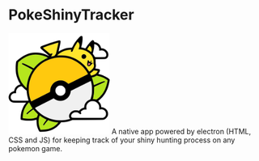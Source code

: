 # PokeShinyTracker
<img src="./resources/logo/pst_logo.png" alt="drawing" width="200"/>
A native app powered by electron (HTML, CSS and JS) for keeping track of your shiny hunting process on any pokemon game. 

